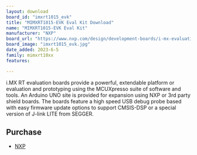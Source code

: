 ```yaml
---
layout: download
board_id: "imxrt1015_evk"
title: "MIMXRT1015-EVK Eval Kit Download"
name: "MIMXRT1015-EVK Eval Kit"
manufacturer: "NXP"
board_url: "https://www.nxp.com/design/development-boards/i-mx-evaluation-and-development-boards/i-mx-rt1015-evaluation-kit:MIMXRT1015-EVK"
board_image: "imxrt1015_evk.jpg"
date_added: 2023-6-5
family: mimxrt10xx
features:

---
```

i.MX RT evaluation boards provide a powerful, extendable platform or evaluation and prototyping using the MCUXpresso suite of software and tools. An Arduino UNO site is provided for expansion using NXP or 3rd party shield boards. The boards feature a high speed USB debug probe based with easy firmware update options to support CMSIS-DSP or a special version of J-link LITE from SEGGER.

## Purchase
* [NXP](https://www.nxp.com/part/MIMXRT1015-EVK)

